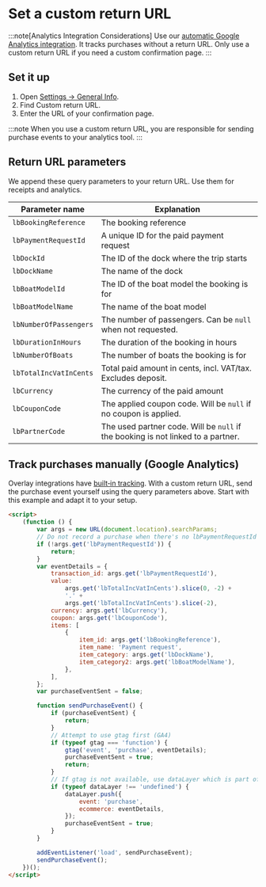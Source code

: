 # Set a custom return URL

:::note[Analytics Integration Considerations]
Use our [automatic Google Analytics integration](../dive-deeper/connect-google-analytics.md). It tracks purchases without a return URL. Only use a custom return URL if you need a custom confirmation page.
:::

## Set it up

1. Open [Settings → General Info](https://dashboard.letsbook.app/general-info).
1. Find Custom return URL.
1. Enter the URL of your confirmation page.

:::note
When you use a custom return URL, you are responsible for sending purchase events to your analytics tool.
:::

## Return URL parameters

We append these query parameters to your return URL. Use them for receipts and analytics.

| Parameter name         | Explanation                                                                      |
| ---------------------- | -------------------------------------------------------------------------------- |
| `lbBookingReference`   | The booking reference                                                            |
| `lbPaymentRequestId`   | A unique ID for the paid payment request                                         |
| `lbDockId`             | The ID of the dock where the trip starts                                         |
| `lbDockName`           | The name of the dock                                                             |
| `lbBoatModelId`        | The ID of the boat model the booking is for                                      |
| `lbBoatModelName`      | The name of the boat model                                                       |
| `lbNumberOfPassengers` | The number of passengers. Can be `null` when not requested.                      |
| `lbDurationInHours`    | The duration of the booking in hours                                             |
| `lbNumberOfBoats`      | The number of boats the booking is for                                           |
| `lbTotalIncVatInCents` | Total paid amount in cents, incl. VAT/tax. Excludes deposit.                     |
| `lbCurrency`           | The currency of the paid amount                                                  |
| `lbCouponCode`         | The applied coupon code. Will be `null` if no coupon is applied.                 |
| `lbPartnerCode`        | The used partner code. Will be `null` if the booking is not linked to a partner. |

## Track purchases manually (Google Analytics)

Overlay integrations have [built‑in tracking](../dive-deeper/connect-google-analytics.md). With a custom return URL, send the purchase event yourself using the query parameters above. Start with this example and adapt it to your setup.

```html
<script>
    (function () {
        var args = new URL(document.location).searchParams;
        // Do not record a purchase when there's no lbPaymentRequestId
        if (!args.get('lbPaymentRequestId')) {
            return;
        }
        var eventDetails = {
            transaction_id: args.get('lbPaymentRequestId'),
            value:
                args.get('lbTotalIncVatInCents').slice(0, -2) +
                '.' +
                args.get('lbTotalIncVatInCents').slice(-2),
            currency: args.get('lbCurrency'),
            coupon: args.get('lbCouponCode'),
            items: [
                {
                    item_id: args.get('lbBookingReference'),
                    item_name: 'Payment request',
                    item_category: args.get('lbDockName'),
                    item_category2: args.get('lbBoatModelName'),
                },
            ],
        };
        var purchaseEventSent = false;

        function sendPurchaseEvent() {
            if (purchaseEventSent) {
                return;
            }
            // Attempt to use gtag first (GA4)
            if (typeof gtag === 'function') {
                gtag('event', 'purchase', eventDetails);
                purchaseEventSent = true;
                return;
            }
            // If gtag is not available, use dataLayer which is part of GTM
            if (typeof dataLayer !== 'undefined') {
                dataLayer.push({
                    event: 'purchase',
                    ecommerce: eventDetails,
                });
                purchaseEventSent = true;
            }
        }

        addEventListener('load', sendPurchaseEvent);
        sendPurchaseEvent();
    })();
</script>
```
